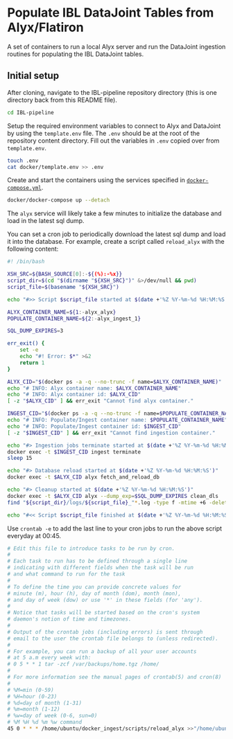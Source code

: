 # Populate IBL DataJoint Tables from Alyx/Flatiron

A set of containers to run a local Alyx server and run the DataJoint ingestion routines for populating the IBL DataJoint tables.

## Initial setup

After cloning, navigate to the IBL-pipeline repository directory (this is one directory back from this README file).

```bash
cd IBL-pipeline
```

Setup the required environment variables to connect to Alyx and DataJoint by using the `template.env` file. The `.env` should be at the root of the repository content directory. Fill out the variables in `.env` copied over from `template.env`.

```bash
touch .env
cat docker/template.env >> .env
```

Create and start the containers using the services specified in [`docker-compose.yml`](docker-compose.yml).

```bash
docker/docker-compose up --detach
```

The `alyx` service will likely take a few minutes to initialize the database and load in the latest sql dump.

You can set a cron job to periodically download the latest sql dump and load it into the database. For example, create a script called `reload_alyx` with the following content:

```bash
#! /bin/bash

XSH_SRC=${BASH_SOURCE[0]:-${(%):-%x}}
script_dir=$(cd "$(dirname "${XSH_SRC}")" &>/dev/null && pwd)
script_file=$(basename "${XSH_SRC}")

echo "#>> Script $script_file started at $(date +'%Z %Y-%m-%d %H:%M:%S')"

ALYX_CONTAINER_NAME=${1:-alyx_alyx}
POPULATE_CONTAINER_NAME=${2:-alyx_ingest_1}

SQL_DUMP_EXPIRES=3

err_exit() {
	set -e
	echo "#! Error: $*" >&2
	return 1
}

ALYX_CID="$(docker ps -a -q --no-trunc -f name=$ALYX_CONTAINER_NAME)"
echo "# INFO: Alyx container name: $ALYX_CONTAINER_NAME"
echo "# INFO: Alyx container id: $ALYX_CID"
[ -z "$ALYX_CID" ] && err_exit "Cannot find alyx container."

INGEST_CID="$(docker ps -a -q --no-trunc -f name=$POPULATE_CONTAINER_NAME)"
echo "# INFO: Populate/Ingest container name: $POPULATE_CONTAINER_NAME"
echo "# INFO: Populate/Ingest container id: $INGEST_CID"
[ -z "$INGEST_CID" ] && err_exit "Cannot find ingestion container."

echo "#> Ingestion jobs terminate started at $(date +'%Z %Y-%m-%d %H:%M:%S')"
docker exec -t $INGEST_CID ingest terminate
sleep 15

echo "#> Database reload started at $(date +'%Z %Y-%m-%d %H:%M:%S')"
docker exec -t $ALYX_CID alyx fetch_and_reload_db

echo "#> Cleanup started at $(date +'%Z %Y-%m-%d %H:%M:%S')"
docker exec -t $ALYX_CID alyx --dump_exp=$SQL_DUMP_EXPIRES clean_dls
find "${script_dir}/logs/${script_file}_"*.log -type f -mtime +6 -delete 2>/dev/null

echo "#<< Script $script_file finished at $(date +'%Z %Y-%m-%d %H:%M:%S')"
```

Use `crontab -e` to add the last line to your cron jobs to run the above script everyday at 00:45. 

```bash
# Edit this file to introduce tasks to be run by cron.
#
# Each task to run has to be defined through a single line
# indicating with different fields when the task will be run
# and what command to run for the task
#
# To define the time you can provide concrete values for
# minute (m), hour (h), day of month (dom), month (mon),
# and day of week (dow) or use '*' in these fields (for 'any').
#
# Notice that tasks will be started based on the cron's system
# daemon's notion of time and timezones.
#
# Output of the crontab jobs (including errors) is sent through
# email to the user the crontab file belongs to (unless redirected).
#
# For example, you can run a backup of all your user accounts
# at 5 a.m every week with:
# 0 5 * * 1 tar -zcf /var/backups/home.tgz /home/
#
# For more information see the manual pages of crontab(5) and cron(8)
#
# %M=min (0-59)
# %H=hour (0-23)
# %d=day of month (1-31)
# %m=month (1-12)
# %w=day of week (0-6, sun=0)
# %M %H %d %m %w command
45 0 * * * /home/ubuntu/docker_ingest/scripts/reload_alyx >>"/home/ubuntu/docker_ingest/scripts/logs/reload_alyx_$(date +'\%Y-\%m-\%d_\%H_\%M').log" 2>&1
```
